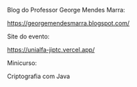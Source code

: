 Blog do Professor George Mendes Marra: 

https://georgemendesmarra.blogspot.com/

Site do evento: 

https://unialfa-jiptc.vercel.app/

Minicurso:

Criptografia com Java
